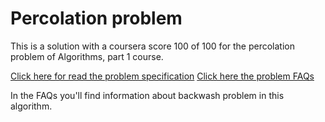 # Percolation problem
This is a solution with a coursera score 100 of 100 for the percolation problem of Algorithms, part 1 course.

[Click here for read the problem specification](https://coursera.cs.princeton.edu/algs4/assignments/percolation/specification.php)
[Click here the problem FAQs](https://coursera.cs.princeton.edu/algs4/assignments/percolation/faq.php)

In the FAQs you'll find information about backwash problem in this algorithm.